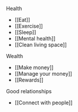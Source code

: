 Health
- [[Eat]]
- [[Exercise]]
- [[Sleep]]
- [[Mental health]]
- [[Clean living space]]

Wealth
- [[Make money]]
- [[Manage your money]]
- [[Rewards]]

Good relationships
- [[Connect with people]]

